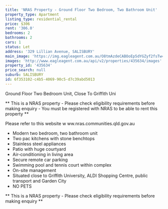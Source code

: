 ```yaml
---
title: 'NRAS Property - Ground Floor Two Bedroom, Two Bathroom Unit'
property_type: Apartment
listing_type: residential_rental
price: $306
rent: '306.0'
bedrooms: 2
bathrooms: 2
cars: 1
status: Let
address: '329 Lillian Avenue, SALISBURY'
main_image: 'https://img.eagleagent.com.au/O8tmAzdeCABOoEp5dYGZyf2fsTw=/1280x854/smart/https://s3-us-west-2.amazonaws.com/eagleagent-orig/images/6826284/416336929-image-M.jpg'
images: 'http://www.eagleagent.com.au/api/v2/properties/435634/images'
property_id: '435634'
price_search: null
suburb: SALISBURY
id: 6f353102-c4b5-4069-90c5-d7c39abd5013
---
```

Ground Floor Two Bedroom Unit, Close To Griffith Uni

** This is a NRAS property - Please check eligibility requirements before making enquiry - You must be registered with NRAS to be able to rent this property **

Please refer to this website
w ww.nras.communities.qld.gov.au

* Modern two bedroom, two bathroom unit
* Two pac kitchens with stone benchtops
* Stainless steel appliances
* Patio with huge courtyard
* Air-conditioning in living area
* Secure remote car parking
* Swimming pool and tennis court within complex
* On-site management
* Situated close to Griffith University, ALDI Shopping Centre, public transport and Garden City
* NO PETS

** This is a NRAS property - Please check eligibility requirements before making enquiry **